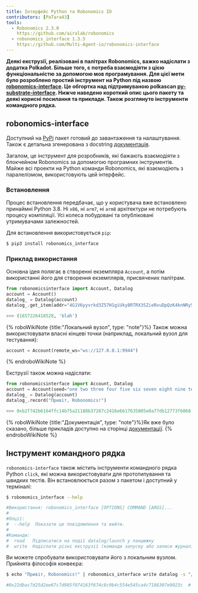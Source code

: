 ```yaml
---
title: Інтерфейс Python та Robonomics IO
contributors: [PaTara43]
tools:
  - Robonomics 2.3.0
    https://github.com/airalab/robonomics
  - robonomics_interface 1.3.5
    https://github.com/Multi-Agent-io/robonomics-interface
---
```


**Деякі екструзії, реалізовані в палітрах Robonomics, важко надіслати з додатка Polkadot. Більше того, є потреба взаємодіяти з цією функціональністю за допомогою мов програмування. Для цієї мети було розроблено простий інструмент на Python під назвою [robonomics-interface](https://github.com/Multi-Agent-io/robonomics-interface). Це обгортка над підтримуваною polkascan [py-substrate-interface](https://github.com/polkascan/py-substrate-interface). Нижче наведено короткий опис цього пакету та деякі корисні посилання та приклади. Також розглянуто інструменти командного рядка.**

## robonomics-interface

Доступний на [PyPi](https://pypi.org/project/robonomics-interface/) пакет готовий до завантаження та налаштування.
Також є детальна згенерована з docstring [документація](https://multi-agent-io.github.io/robonomics-interface/).

Загалом, це інструмент для розробників, які бажають взаємодіяти з блокчейном Robonomics за допомогою програмних інструментів. Майже всі проекти на Python команди Robonomics, які взаємодіють з паралелізмом, використовують цей інтерфейс.

### Встановлення

Процес встановлення передбачає, що у користувача вже встановлено принаймні Python 3.8. Ні `x86`, ні `arm7`, ні `arm8`
архітектури не потребують процесу компіляції. Усі колеса побудовані та опубліковані утримувачами залежностей.

Для встановлення використовується `pip`:

```bash
$ pip3 install robonomics_interface
```

### Приклад використання

Основна ідея полягає в створенні екземпляра `Account`, а потім використанні його для створення екземплярів, присвячених палітрам.

```python
from robonomicsinterface import Account, Datalog
account = Account()
datalog_ = Datalog(account)
datalog_.get_item(addr="4G1V6yyvrkd3Z57H1giUky8RTRX3SZieRvuDpQzK4knNRy5R",index=2)

>>> (1657226418528, 'blah')
```

{% roboWikiNote {title:"Локальний вузол", type: "note"}%}
  Також можна використовувати власні кінцеві точки (наприклад, локальний вузол для тестування):

  ```python
  account = Account(remote_ws="ws://127.0.0.1:9944")
  ```
{% endroboWikiNote %}

Екструзії також можна надіслати:

```python
from robonomicsinterface import Account, Datalog
account = Account(seed="one two three four five six seven eight nine ten eleven twelve")
datalog_ = Datalog(account)
datalog_.record("Привіт, Robonomics!")

>>> 0xb2f742b6164ffc14b75a21188b37287c2416e6617635805e0a77db12773f6068  # це хеш екструзії
```

{% roboWikiNote {title:"Документація", type: "note"}%}Як вже було сказано, більше прикладів доступно на сторінці [документації](https://multi-agent-io.github.io/robonomics-interface/). {% endroboWikiNote %}

## Інструмент командного рядка

`robonomics-interface` також містить інструменти командного рядка Python `click`, які можна використовувати для прототипування та швидких тестів. Він встановлюється
разом з пакетом і доступний у терміналі:

```bash
$ robomomics_interface --help

#Використання: robonomics_interface [OPTIONS] COMMAND [ARGS]...
#
#Опції:
#  --help  Показати це повідомлення та вийти.
#
#Команди:
#  read   Підписатися на події datalog/launch у ланцюжку
#  write  Надіслати різні екструзії (команди запуску або записи журналів даних)
```

Ви можете спробувати використовувати його з локальним вузлом. Прийнята філософія конвеєра:

```bash
$ echo "Привіт, Robonomics!" | robonomics_interface write datalog -s "//Alice" --remote_ws "ws://127.0.0.1:9944"

#0x22dbac7d25d2ee67c7d985f074163f674c8c9b4c554e545ca4c7186307e9023c  # це хеш екструзії
```